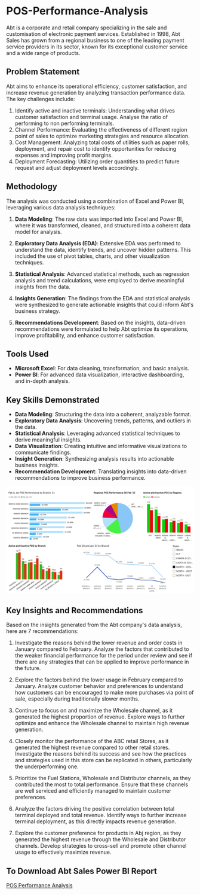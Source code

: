 # POS-Performance-Analysis
Abt is a corporate and retail company specializing in the sale and customisation of electronic payment services. Established in 1998, Abt Sales has grown from a regional business to one of the leading payment service providers in its sector, known for its exceptional customer service and a wide range of products. 

## Problem Statement
Abt aims to enhance its operational efficiency, customer satisfaction, and increase revenue generation by analyzing transaction performance data. The key challenges include:

1. Identify active and inactive terminals: Understanding what drives customer satisfaction and terminal usage. Analyse the ratio of performing to non performing terminals.
2. Channel Performance: Evaluating the effectiveness of different region point of sales to optimize marketing strategies and resource allocation.
3. Cost Management: Analyzing total costs of utilities such as paper rolls, deployment, and repair cost to identify opportunities for reducing expenses and improving profit margins.
4. Deployment Forecasting: Utilizing order quantities to predict future request and adjust deployment levels accordingly.

## Methodology
The analysis was conducted using a combination of Excel and Power BI, leveraging various data analysis techniques:

1. **Data Modeling**: The raw data was imported into Excel and Power BI, where it was transformed, cleaned, and structured into a coherent data model for analysis.

2. **Exploratory Data Analysis (EDA)**: Extensive EDA was performed to understand the data, identify trends, and uncover hidden patterns. This included the use of pivot tables, charts, and other visualization techniques.

3. **Statistical Analysis**: Advanced statistical methods, such as regression analysis and trend calculations, were employed to derive meaningful insights from the data.

4. **Insights Generation**: The findings from the EDA and statistical analysis were synthesized to generate actionable insights that could inform Abt's business strategy.

5. **Recommendations Development**: Based on the insights, data-driven recommendations were formulated to help Abt optimize its operations, improve profitability, and enhance customer satisfaction.

## Tools Used
- **Microsoft Excel**: For data cleaning, transformation, and basic analysis.
- **Power BI**: For advanced data visualization, interactive dashboarding, and in-depth analysis.

## Key Skills Demonstrated
- **Data Modeling**: Structuring the data into a coherent, analyzable format.
- **Exploratory Data Analysis**: Uncovering trends, patterns, and outliers in the data.
- **Statistical Analysis**: Leveraging advanced statistical techniques to derive meaningful insights.
- **Data Visualization**: Creating intuitive and informative visualizations to communicate findings.
- **Insight Generation**: Synthesizing analysis results into actionable business insights.
- **Recommendation Development**: Translating insights into data-driven recommendations to improve business performance.

![POS Performance Analysis](https://github.com/danielagbo44/POS-Performance-Metrics-Reports/blob/main/POS%20Performance%20PBI%20Feb%2C23_page-0001.jpg)


## Key Insights and Recommendations

Based on the insights generated from the Abt company's data analysis, here are 7 recommendations:

1. Investigate the reasons behind the lower revenue and order costs in January compared to February. Analyze the factors that contributed to the weaker financial performance for the period under review and see if there are any strategies that can be applied to improve performance in the future.

2. Explore the factors behind the lower usage in February compared to January. Analyze customer behavior and preferences to understand how customers can be encouraged to make more purchases via point of sale, especially during traditionally slower months.

3. Continue to focus on and maximize the Wholesale channel, as it generated the highest proportion of revenue. Explore ways to further optimize and enhance the Wholesale channel to maintain high revenue generation.

4. Closely monitor the performance of the ABC retail Stores, as it generated the highest revenue compared to other retail stores. Investigate the reasons behind its success and see how the practices and strategies used in this store can be replicated in others, particularly the underperforming one.

5. Prioritize the Fuel Stations, Wholesale and Distributor channels, as they contributed the most to total performance. Ensure that these channels are well serviced and efficiently managed to maintain customer preferences.

6. Analyze the factors driving the positive correlation between total terminal deployed and total revenue. Identify ways to further increase terminal deployment, as this directly impacts revenue generation.

7. Explore the customer preference for products in Abj region, as they generated the highest revenue through the Wholesale and Distributor channels. Develop strategies to cross-sell and promote other channel usage to effectively maximize revenue.


## To Download Abt Sales Power BI Report
[POS Performance Analysis](https://drive.google.com/file/d/1iXUwzwJcySbucHYAxngpfNISDkmVK6UQ/view?usp=sharing)
